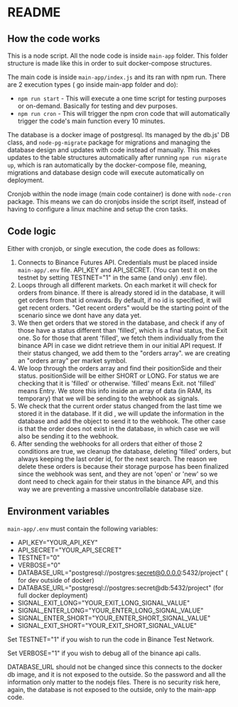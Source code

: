 # README

## How the code works
This is a node script. All the node code is inside `main-app` folder. This folder structure is made like this in order to suit docker-compose structures.

The main code is inside `main-app/index.js` and its ran with npm run. There are 2 execution types ( go inside main-app folder and do):
* `npm run start` - This will execute a one time script for testing purposes or on-demand. Basically for testing and dev purposes.
* `npm run cron` - This will trigger the npm cron code that will automatically trigger the code's main function every 10 minutes.

The database is a docker image of postgresql. Its managed by the db.js' DB class, and `node-pg-migrate` package for migrations and managing the database design and updates with code instead of manually. This makes updates to the table structures automatically after running `npm run migrate up`, which is ran automatically by the docker-compose file, meaning, migrations and database design code will execute automatically on deployment.

Cronjob within the node image (main code container) is done with `node-cron` package. This means we can do cronjobs inside the script itself, instead of having to configure a linux machine and setup the cron tasks.

## Code logic

Either with cronjob, or single execution, the code does as follows:
1) Connects to Binance Futures API. Credentials must be placed inside `main-app/.env` file. API_KEY and API_SECRET. (You can test it on the testnet by setting TESTNET="1" in the same (and only) .env file).
2) Loops through all different markets. On each market it will check for orders from binance. If there is already stored id in the database, it will get orders from that id onwards. By default, if no id is specified, it will get recent orders. "Get recent orders" would be the starting point of the scenario since we dont have any data yet.
3) We then get orders that we stored in the database, and check if any of those have a status different than 'filled', which is a final status, the Exit one. So for those that arent 'filled', we fetch them individually from the binance API in case we didnt retrieve them in our initial API request. If their status changed, we add them to the "orders array". we are creating an "orders array" per market symbol.
4) We loop through the orders array and find their positionSide and their status. positionSide will be either SHORT or LONG. For status we are checking that it is 'filled' or otherwise. 'filled' means Exit. not 'filled' means Entry. We store this info inside an array of data (in RAM, its temporary) that we will be sending to the webhook as signals.
5) We check that the current order status changed from the last time we stored it in the database. If it did , we will update the information in the database and add the object to send it to the webhook. The other case is that the order does not exist in the database, in which case we will also be sending it to the webhook.
6) After sending the webhooks for all orders that either of those 2 conditions are true, we cleanup the database, deleting 'filled' orders, but always keeping the last order id, for the next search. The reason we delete these orders is because their storage purpose has been finalized since the webhook was sent, and they are not 'open' or 'new' so we dont need to check again for their status in the binance API, and this way we are preventing a massive uncontrollable database size.

## Environment variables

`main-app/.env` must contain the following variables:
* API_KEY="YOUR_API_KEY"
* API_SECRET="YOUR_API_SECRET"
* TESTNET="0"
* VERBOSE="0"
* DATABASE_URL="postgresql://postgres:secret@0.0.0.0:5432/project"  ( for dev outside of docker)
* DATABASE_URL="postgresql://postgres:secret@db:5432/project" (for full docker deployment)
* SIGNAL_EXIT_LONG="YOUR_EXIT_LONG_SIGNAL_VALUE"
* SIGNAL_ENTER_LONG="YOUR_ENTER_LONG_SIGNAL_VALUE"
* SIGNAL_ENTER_SHORT="YOUR_ENTER_SHORT_SIGNAL_VALUE"
* SIGNAL_EXIT_SHORT="YOUR_EXIT_SHORT_SIGNAL_VALUE"

Set TESTNET="1" if you wish to run the code in Binance Test Network.

Set VERBOSE="1" if you wish to debug all of the binance api calls.

DATABASE_URL should not be changed since this connects to the docker db image, and it is not exposed to the outside. So the password and all the information only matter to the nodejs files. There is no security risk here, again, the database is not exposed to the outside, only to the main-app code.